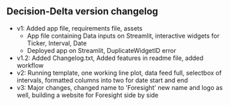 ## Decision-Delta version changelog
* v1: Added app file, requirements file, assets
  * App file containing Data inputs on Streamlit, interactive widgets for Ticker, Interval, Date
  * Deployed app on Streamlit, DuplicateWidgetID error 
* v1.2: Added Changelog.txt, Added features in readme file, added workflow
* v2: Running template, one working line plot, data feed full, selectbox of intervals, formatted columns into two for date start and end
* v3: Major changes, changed name to 'Foresight' new name and logo as well, building a website for Foresight side by side
